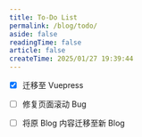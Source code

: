 ```yaml
---
title: To-Do List
permalink: /blog/todo/
aside: false
readingTime: false
article: false
createTime: 2025/01/27 19:39:44
---
```


- [x] 迁移至 Vuepress
- [ ] 修复页面滚动 Bug
- [ ] 将原 Blog 内容迁移至新 Blog

